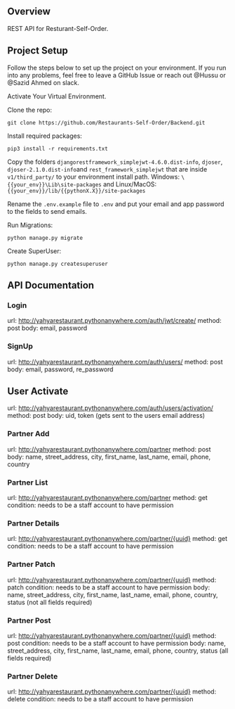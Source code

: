 ## Overview

REST API for Resturant-Self-Order.

## Project Setup

Follow the steps below to set up the project on your environment. If you run into any problems, feel free to leave a 
GitHub Issue or reach out @Hussu or @Sazid Ahmed on slack.

Activate Your Virtual Environment.

Clone the repo:
```shell
git clone https://github.com/Restaurants-Self-Order/Backend.git
```

Install required packages:
```shell
pip3 install -r requirements.txt
```

Copy the folders `djangorestframework_simplejwt-4.6.0.dist-info`, `djoser`, `djoser-2.1.0.dist-info`and `rest_framework_simplejwt` that are inside `v1/third_party/` to your environment install path. Windows: `\{{your_env}}\Lib\site-packages` and Linux/MacOS: `{{your_env}}/lib/{{pythonX.X}}/site-packages`

Rename the `.env.example` file to `.env` and put your email and app password to the fields to send emails.

Run Migrations:
```shell
python manage.py migrate
```

Create SuperUser:
```shell
python manage.py createsuperuser
```

## API Documentation
### Login
url: http://yahyarestaurant.pythonanywhere.com/auth/jwt/create/
method: post
body: email, password

### SignUp
url: http://yahyarestaurant.pythonanywhere.com/auth/users/
method: post
body: email, password, re_password

## User Activate
url: http://yahyarestaurant.pythonanywhere.com/auth/users/activation/
method: post
body: uid, token (gets sent to the users email address)

### Partner Add
url: http://yahyarestaurant.pythonanywhere.com/partner
method: post
body: name, street_address, city, first_name, last_name, email, phone, country

### Partner List
url: http://yahyarestaurant.pythonanywhere.com/partner
method: get
condition: needs to be a staff account to have permission

### Partner Details
url: http://yahyarestaurant.pythonanywhere.com/partner/{uuid}
method: get
condition: needs to be a staff account to have permission

### Partner Patch
url: http://yahyarestaurant.pythonanywhere.com/partner/{uuid}
method: patch
condition: needs to be a staff account to have permission
body: name, street_address, city, first_name, last_name, email, phone, country, status (not all fields required)

### Partner Post
url: http://yahyarestaurant.pythonanywhere.com/partner/{uuid}
method: post
condition: needs to be a staff account to have permission
body: name, street_address, city, first_name, last_name, email, phone, country, status (all fields required)

### Partner Delete
url: http://yahyarestaurant.pythonanywhere.com/partner/{uuid}
method: delete
condition: needs to be a staff account to have permission